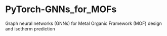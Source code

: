 # PyTorch-GNNs_for_MOFs
Graph neural networks (GNNs) for Metal Organic Framework (MOF) design and isotherm prediction
